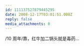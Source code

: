 ```yaml
---
id: 111137527879445295
date: 2008-12-17T03:01:51.000Z
reply: false
media_attachments: 0
---
```


/10 周年/靠，红牛加二锅头就是毒药...

